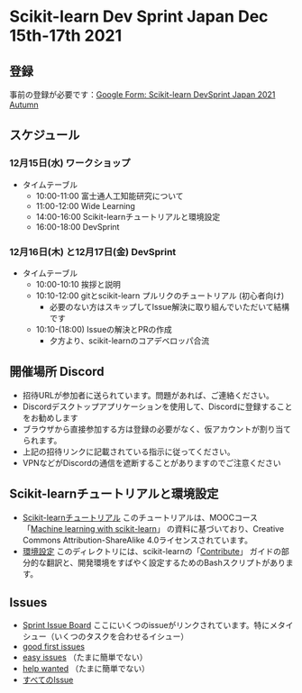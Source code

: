 # Scikit-learn Dev Sprint Japan Dec 15th-17th 2021

## 登録

事前の登録が必要です：[Google Form: Scikit-learn DevSprint Japan 2021 Autumn](https://docs.google.com/forms/d/e/1FAIpQLSfTSX9WCwGScQwyEAFpjGNtZjqIy0uyLoNXCyaQYFmFVMc8cg/viewform)

## スケジュール

### 12月15日(水) ワークショップ

- タイムテーブル
  - 10:00-11:00 富士通人工知能研究について
  - 11:00-12:00 Wide Learning
  - 14:00-16:00 Scikit-learnチュートリアルと環境設定
  - 16:00-18:00 DevSprint

### 12月16日(木) と12月17日(金) DevSprint　

- タイムテーブル
  - 10:00-10:10 挨拶と説明
  - 10:10-12:00 gitとscikit-learn プルリクのチュートリアル (初心者向け)
    - 必要のない方はスキップしてIssue解決に取り組んでいただいて結構です
  - 10:10-(18:00) Issueの解決とPRの作成
    - 夕方より、scikit-learnのコアデベロッパ合流

## 開催場所 Discord

- 招待URLが参加者に送られています。問題があれば、ご連絡ください。
- Discordデスクトップアプリケーションを使用して、Discordに登録することをお勧めします
- ブラウザから直接参加する方は登録の必要がなく、仮アカウントが割り当てられます。
- 上記の招待リンクに記載されている指示に従ってください。 
- VPNなどがDiscordの通信を遮断することがありますのでご注意ください

## Scikit-learnチュートリアルと環境設定

- [Scikit-learnチュートリアル](https://github.com/scikit-learn-inria-fondation/FujitsuSprintMay2021/blob/main/scikit-learn-intro)
  このチュートリアルは、MOOCコース 「[Machine learning with scikit-learn](https://www.fun-mooc.fr/fr/cours/machine-learning-python-scikit-learn/)」 の資料に基づいており、Creative Commons Attribution-ShareAlike 4.0ライセンスされています。
- [環境設定](https://github.com/scikit-learn-inria-fondation/FujitsuSprintMay2021/blob/main/dev-setup)
  このディレクトリには、scikit-learnの「[Contribute](https://scikit-learn.org/stable/developers/contributing.html)」 ガイドの部分的な翻訳と、開発環境をすばやく設定するためのBashスクリプトがあります。
  
## Issues

- [Sprint Issue Board](https://github.com/scikit-learn-inria-fondation/FujitsuSprintDec2021/projects/1)
  ここにいくつのissueがリンクされています。特にメタイシュー（いくつのタスクを合わせるイシュー）
- [good first issues](https://github.com/scikit-learn/scikit-learn/labels/good%20first%20issue)
- [easy issues](https://github.com/scikit-learn/scikit-learn/labels/Easy) （たまに簡単でない）
- [help wanted](https://github.com/scikit-learn/scikit-learn/labels/help%20wanted) （たまに簡単でない）
- [すべてのIssue](https://github.com/scikit-learn/scikit-learn/issues)

